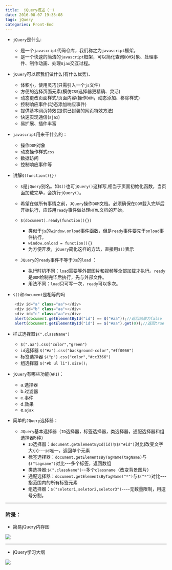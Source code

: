 ```yaml
---
title:  jQuery概述（一）
date: 2016-08-07 19:35:08
tags: jQuery
categories: Front-End
---
```



- `jQuery`是什么:
	- 是一个`javascript`代码仓库，我们称之为`javascript`框架。
	- 是一个快速的简洁的`javascript`框架，可以简化查询`DOM`对象、处理事件、制作动画、处理`Ajax`交互过程。
- `jQuery`可以帮我们做什么(有什么优势)、
	- 体积小，使用灵巧(只需引入一个`js`文件)
	- 方便的选择页面元素(模仿`CSS`选择器更精确、灵活)
	- 动态更改页面样式/页面内容(操作`DOM`，动态添加、移除样式)
	- 控制响应事件(动态添加响应事件)
	- 提供基本网页特效(提供已封装的网页特效方法)
	- 快速实现通信(`ajax`)
	- 易扩展、插件丰富

- `javascript`用来干什么的：
	- 操作`DOM`对象
	- 动态操作样式`css`
	- 数据访问
	- 控制响应事件等
  <!--more-->
- 讲解`$(function(){})`
	- `$`是`jQuery`别名。如`$()`也可`jQuery()`这样写,相当于页面初始化函数，当页面加载完毕，会执行`jQuery()`。
	- 希望在做所有事情之前，`JQuery`操作`DOM`文档。必须确保在`DOM`载入完毕后开始执行，应该用`ready`事件做处理`HTML`文档的开始。
	- `$(document).ready(function(){})`
        - 类似于`js`的`window.onload`事件函数，但是`ready`事件要先于`onload`事件执行。
        - `window.onload = function(){}`
        - 为方便开发，`jQuery`简化这样的方法，直接用`$()`表示

	- `JQuery`的`ready`事件不等于`Js`的`load` ：
		- 执行时机不同：`load`需要等外部图片和视频等全部加载才执行。`ready`是`DOM`绘制完毕后执行，先与外部文件。
		- 用法不同：`load`只可写一次，`ready`可以多次。

- `$()`和`document`是相等的吗

```javascript
	<div id="a" class="aa"></div>
	<div id="b" class="aa"></div>
	<div id="c" class="aa"></div>
	alert(document.getElementById("id") == $("#aa"));//返回结果为false
	alert(document.getElementById("id") == $("#aa").get(0));//返回true
```

	
- 样式选择器`$(".className")`
  - `$(".aa").css("color","green")`
  - `id`选择器 `$("#a").css("background-color","#ff0066")`
  - 标签选择器 `$("p").css("color","#cc3366")`
  - 组选择器 `$("#b ul li").size();`

- `jQuery`有哪些功能(`API`)：
	- a.选择器 
	- b.过滤器 
	- c.事件 
	- d.效果 
	- e.`ajax`

- 简单的`JQuery`选择器：
	- `JQuery`基本选择器（`ID`选择器，标签选择器，类选择器，通配选择器和组选择器5种）
       - `ID`选择器：`document.getElementById(id)与$("#id")`对比(改变文字大小)---`id`唯一，返回单个元素
	   - 标签选择器：`document.getElementsByTagName(tagName)`与`$("tagname")`对比---多个标签，返回数组
	   - 类选择器:`$(".className")`--多个`classname`（改变背景图片）
	   - 通配选择器：`document.getElementsByTagName("*")`与`$("*")`对比---指范围内的所有标签元素
	   - 组选择器：`$("seletor1,seletor2,seletor3")`----无数量限制，用逗号分割。
---

### 附录：

- 简易jQuery内存图

![](https://raw.githubusercontent.com/poetries/TZ-Front-End-Note/master/jQuery-star/images/1.png)

---

- jQuery学习大纲

![](https://raw.githubusercontent.com/poetries/TZ-Front-End-Note/master/jQuery-star/images/jQuery%20%E7%B3%BB%E7%BB%9F%E6%95%99%E5%AD%A6%E8%AF%BE%E7%A8%8B.png)
